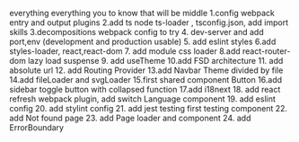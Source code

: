 everything
everything you to know that will be middle 
1.config webpack entry and output plugins
2.add ts node ts-loader , tsconfig.json, add import skills 
3.decompositions webpack config to try 
4. dev-server and add port,env (development and production usable)
5. add eslint styles 
6.add styles-loader, react,react-dom 
7. add module css loader 
8.add react-router-dom lazy load suspense 
9. add useTheme 
10.add FSD architecture 
11. add absolute url 
12. add Routing Provider
13.add Navbar Theme divided by file
14.add fileLoader and svgLoader
15.first shared component Button
16.add sidebar toggle button with collapsed function
17.add i18next
18. add react refresh webpack plugin, add switch Language component 
19. add eslint config 
20. add stylint config
21. add jest testing first testing component
22. add Not found page 
23. add Page loader and component
24. add ErrorBoundary 